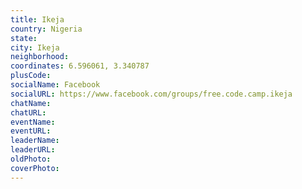 ```yaml
---
title: Ikeja
country: Nigeria
state: 
city: Ikeja
neighborhood: 
coordinates: 6.596061, 3.340787
plusCode:
socialName: Facebook
socialURL: https://www.facebook.com/groups/free.code.camp.ikeja
chatName:
chatURL:
eventName:
eventURL:
leaderName:
leaderURL:
oldPhoto: 
coverPhoto:
---
```

